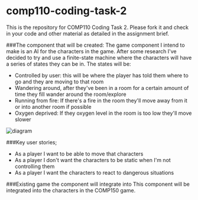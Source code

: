 # comp110-coding-task-2

This is the repository for COMP110 Coding Task 2.
Please fork it and check in your code and other material as detailed in the assignment brief.

###The component that will be created:
The game component I intend to make is an AI for the characters in the game. After some research I've decided to try and use a finite-state machine where the characters will have a series of states they can be in. The states will be:  
* Controlled by user: this will be where the player has told them where to go and they are moving to that room
* Wandering around, after they've been in a room for a certain amount of time they fill wander around the room/explore
* Running from fire: If there's a fire in the room they'll move away from it or into another room if possible
* Oxygen deprived: If they oxygen level in the room is too low they'll move slower

![diagram](https://raw.githubusercontent.com/MaddieK19/comp110-coding-task-2/master/Proposal%20diagram.png)

###Key user stories;

* As a player I want to be able to move that characters 
* As a player I don't want the characters to be static when I'm not controlling them
* As a player I want the characters to react to dangerous situations

###Existing game the component will integrate into
This component will be integrated into the characters in the COMP150 game.
